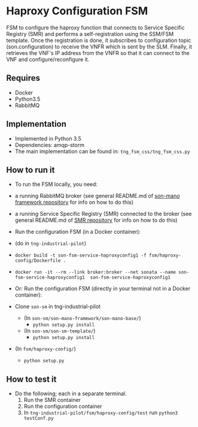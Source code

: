 # Haproxy Configuration FSM
FSM to configure the haproxy function that connects to Service Specific Registry (SMR) and performs a self-registration using the SSM/FSM template. Once the registration is done, it subscribes to configuration topic (son.configuration) to receive the VNFR which is sent by the SLM. Finally, it retrieves the VNF's IP address from the VNFR so that it can connect to the VNF and configure/reconfigure it.

## Requires
* Docker
* Python3.5
* RabbitMQ

## Implementation
* Implemented in Python 3.5
* Dependencies: amqp-storm
* The main implementation can be found in: `tng_fsm_css/tng_fsm_css.py`

## How to run it
* To run the FSM locally, you need:
 * a running RabbitMQ broker (see general README.md of [son-mano framework repository](https://github.com/sonata-nfv/son-mano-framework) for info on how to do this)
 * a running Service Specific Registry (SMR) connected to the broker (see general README.md of [SMR repository](https://github.com/sonata-nfv/son-mano-framework) for info on how to do this)

* Run the configuration FSM (in a Docker container):
 * (do in `tng-industrial-pilot`)
 * `docker build -t son-fsm-service-haproxyconfig1 -f fsm/haproxy-config/Dockerfile .`
 * `docker run -it --rm --link broker:broker --net sonata --name son-fsm-service-haproxyconfig1  son-fsm-service-haproxyconfig1`

* Or: Run the configuration FSM (directly in your terminal not in a Docker container):
 * Clone `son-sm` in tng-industrial-pilot
    * (In `son-sm/son-mano-framework/son-mano-base/`)
        * `python setup.py install`
    * (In `son-sm/son-sm-template/`)
        * `python setup.py install`
 * (In `fsm/haproxy-config/`)
    * `python setup.py`

## How to test it
* Do the following; each in a separate terminal.
    1. Run the SMR container
    2. Run the configuration container
    3. In `tng-industrial-pilot/fsm/haproxy-config/test` run `python3 testConf.py`
